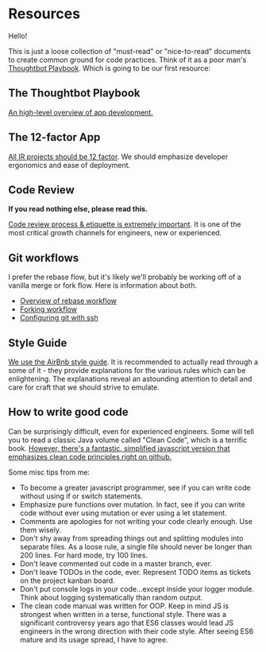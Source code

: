 # Resources

Hello!

This is just a loose collection of "must-read" or "nice-to-read" documents to create common ground for code practices. Think of it as a poor man's [Thoughtbot Playbook](https://thoughtbot.com/playbook). Which is going to be our first resource:


## The Thoughtbot Playbook

[An high-level overview of app development.](https://thoughtbot.com/playbook)


## The 12-factor App

[All IR projects should be 12 factor](https://12factor.net/). We should emphasize developer ergonomics and ease of deployment.


## Code Review

**If you read nothing else, please read this.**

[Code review process & etiquette is extremely important](https://hypothes.is/blog/code-review-in-remote-teams/).
It is one of the most critical growth channels for engineers, new or experienced.


## Git workflows

I prefer the rebase flow, but it's likely we'll probably be working off of a vanilla merge or fork flow. Here is information about both.

- [Overview of rebase workflow](https://www.atlassian.com/git/tutorials/merging-vs-rebasing)
- [Forking workflow](https://www.atlassian.com/git/tutorials/comparing-workflows/forking-workflow)
- [Configuring git with ssh](https://help.github.com/articles/generating-a-new-ssh-key-and-adding-it-to-the-ssh-agent/)


## Style Guide

[We use the AirBnb style guide](https://github.com/airbnb/javascript). It is recommended to actually read through a some of it - they provide explanations for the various rules which can be enlightening. The explanations reveal an astounding attention to detail and care for craft that we should strive to emulate.


## How to write good code

Can be surprisingly difficult, even for experienced engineers. Some will tell you to read a classic Java volume called "Clean Code", which is a terrific book. [However, there's a fantastic, simplified javascript version that emphasizes clean code principles right on github.](https://github.com/ryanmcdermott/clean-code-javascript)

Some misc tips from me:
 - To become a greater javascript programmer, see if you can write code without using if or switch statements.
 - Emphasize pure functions over mutation. In fact, see if you can write code without ever using mutation or ever using a let statement.
 - Comments are apologies for not writing your code clearly enough. Use them wisely.
 - Don't shy away from spreading things out and splitting modules into separate files. As a loose rule, a single file should never be longer than 200 lines. For hard mode, try 100 lines.
 - Don't leave commented out code in a master branch, ever.
 - Don't leave TODOs in the code, ever. Represent TODO items as tickets on the project kanban board.
 - Don't put console logs in your code...except inside your logger module. Think about logging systematically than random output.
 - The clean code manual was written for OOP. Keep in mind JS is strongest when written in a terse, functional style. There was a significant controversy years ago that ES6 classes would lead JS engineers in the wrong direction with their code style. After seeing ES6 mature and its usage spread, I have to agree.
